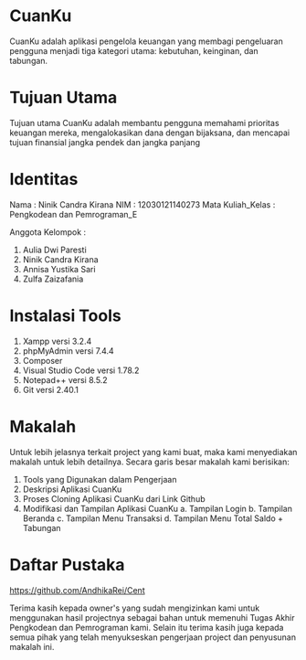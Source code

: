 # CuanKu
CuanKu adalah aplikasi pengelola keuangan yang membagi pengeluaran pengguna menjadi tiga kategori utama: kebutuhan, keinginan, dan tabungan.

# Tujuan Utama
Tujuan utama CuanKu adalah membantu pengguna memahami prioritas keuangan mereka, mengalokasikan dana dengan bijaksana, dan mencapai tujuan finansial jangka pendek dan jangka panjang

# Identitas
Nama : Ninik Candra Kirana NIM : 12030121140273 Mata Kuliah_Kelas : Pengkodean dan Pemrograman_E 

Anggota Kelompok :
1. Aulia Dwi Paresti
2. Ninik Candra Kirana
3. Annisa Yustika Sari
4. Zulfa Zaizafania

# Instalasi Tools
1. Xampp versi 3.2.4
2. phpMyAdmin versi 7.4.4
3. Composer
4. Visual Studio Code versi 1.78.2
5. Notepad++ versi 8.5.2
6. Git versi 2.40.1

# Makalah
Untuk lebih jelasnya terkait project yang kami buat, maka kami menyediakan makalah untuk lebih detailnya. Secara garis besar makalah kami berisikan:
1. Tools yang Digunakan dalam Pengerjaan
2. Deskripsi Aplikasi CuanKu
3. Proses Cloning Aplikasi CuanKu dari Link Github
4. Modifikasi dan Tampilan Aplikasi CuanKu
   a. Tampilan Login
   b. Tampilan Beranda
   c. Tampilan Menu Transaksi
   d. Tampilan Menu Total Saldo + Tabungan

# Daftar Pustaka
https://github.com/AndhikaRei/Cent

Terima kasih kepada owner's yang sudah mengizinkan kami untuk menggunakan hasil projectnya sebagai bahan untuk memenuhi  Tugas Akhir Pengkodean dan Pemrograman kami. Selain itu terima kasih juga kepada semua pihak yang telah menyukseskan pengerjaan project dan penyusunan makalah ini.
